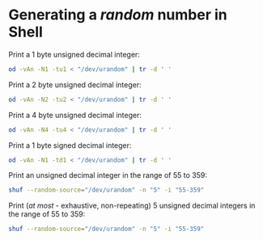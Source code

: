 # Generating a *random* number in Shell

Print a 1 byte unsigned decimal integer:

```sh
od -vAn -N1 -tu1 < "/dev/urandom" | tr -d ' '
```

Print a 2 byte unsigned decimal integer:

```sh
od -vAn -N2 -tu2 < "/dev/urandom" | tr -d ' '
```

Print a 4 byte unsigned decimal integer:

```sh
od -vAn -N4 -tu4 < "/dev/urandom" | tr -d ' '
```

Print a 1 byte signed decimal integer:

```sh
od -vAn -N1 -td1 < "/dev/urandom" | tr -d ' '
```

Print an unsigned decimal integer in the range of 55 to 359:

```sh
shuf --random-source="/dev/urandom" -n "5" -i "55-359"
```

Print (*at most* - exhaustive, non-repeating) 5 unsigned decimal integers in the range of 55 to 359:

```sh
shuf --random-source="/dev/urandom" -n "5" -i "55-359"
```
